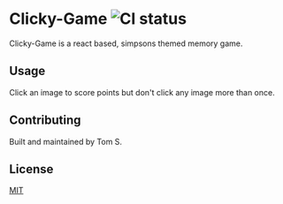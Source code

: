 # Clicky-Game ![CI status](https://img.shields.io/badge/build-passing-brightgreen.svg)

Clicky-Game is a react based, simpsons themed memory game. 



## Usage
Click an image to score points but don't click any image more than once.


## Contributing
Built and maintained by Tom S.


## License
[MIT](https://choosealicense.com/licenses/mit/)